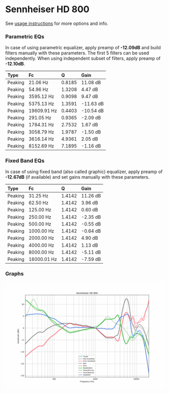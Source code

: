 # Sennheiser HD 800
See [usage instructions](https://github.com/jaakkopasanen/AutoEq#usage) for more options and info.

### Parametric EQs
In case of using parametric equalizer, apply preamp of **-12.09dB** and build filters manually
with these parameters. The first 5 filters can be used independently.
When using independent subset of filters, apply preamp of **-12.10dB**.

| Type    | Fc          |      Q | Gain      |
|:--------|:------------|:-------|:----------|
| Peaking | 21.06 Hz    | 0.8185 | 11.08 dB  |
| Peaking | 54.96 Hz    | 1.3208 | 4.47 dB   |
| Peaking | 3595.12 Hz  | 0.9098 | 9.47 dB   |
| Peaking | 5375.13 Hz  | 1.3591 | -11.63 dB |
| Peaking | 19609.91 Hz | 0.4403 | -10.54 dB |
| Peaking | 291.05 Hz   | 0.9365 | -2.09 dB  |
| Peaking | 1784.31 Hz  | 2.7532 | 1.67 dB   |
| Peaking | 3058.79 Hz  | 1.9787 | -1.50 dB  |
| Peaking | 3616.14 Hz  | 4.9361 | 2.05 dB   |
| Peaking | 8152.69 Hz  | 7.1895 | -1.16 dB  |

### Fixed Band EQs
In case of using fixed band (also called graphic) equalizer, apply preamp of **-12.67dB**
(if available) and set gains manually with these parameters.

| Type    | Fc          |      Q | Gain     |
|:--------|:------------|:-------|:---------|
| Peaking | 31.25 Hz    | 1.4142 | 11.26 dB |
| Peaking | 62.50 Hz    | 1.4142 | 3.96 dB  |
| Peaking | 125.00 Hz   | 1.4142 | 0.60 dB  |
| Peaking | 250.00 Hz   | 1.4142 | -2.35 dB |
| Peaking | 500.00 Hz   | 1.4142 | -0.55 dB |
| Peaking | 1000.00 Hz  | 1.4142 | -0.64 dB |
| Peaking | 2000.00 Hz  | 1.4142 | 4.90 dB  |
| Peaking | 4000.00 Hz  | 1.4142 | 1.13 dB  |
| Peaking | 8000.00 Hz  | 1.4142 | -5.11 dB |
| Peaking | 16000.01 Hz | 1.4142 | -7.59 dB |

### Graphs
![](./Sennheiser%20HD%20800.png)